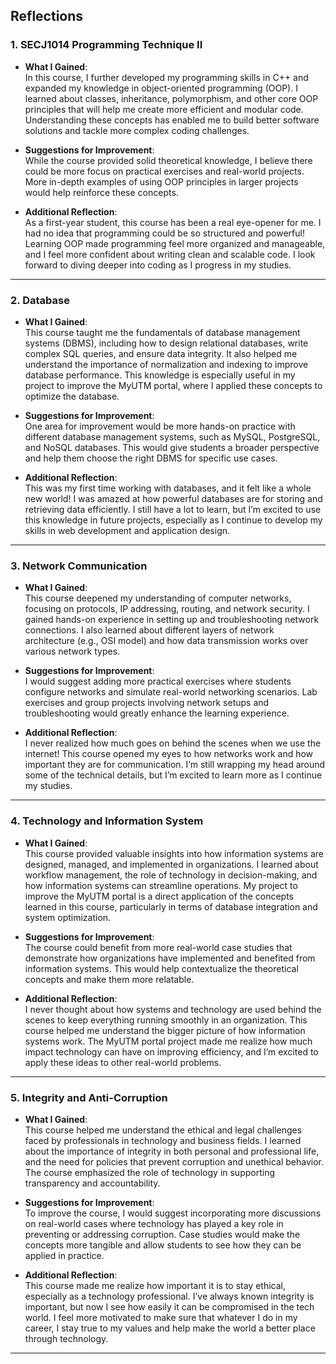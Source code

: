 ## Reflections

### 1. **SECJ1014 Programming Technique II**
- **What I Gained**:  
  In this course, I further developed my programming skills in C++ and expanded my knowledge in object-oriented programming (OOP). I learned about classes, inheritance, polymorphism, and other core OOP principles that will help me create more efficient and modular code. Understanding these concepts has enabled me to build better software solutions and tackle more complex coding challenges.
  
- **Suggestions for Improvement**:  
  While the course provided solid theoretical knowledge, I believe there could be more focus on practical exercises and real-world projects. More in-depth examples of using OOP principles in larger projects would help reinforce these concepts.

- **Additional Reflection**:  
  As a first-year student, this course has been a real eye-opener for me. I had no idea that programming could be so structured and powerful! Learning OOP made programming feel more organized and manageable, and I feel more confident about writing clean and scalable code. I look forward to diving deeper into coding as I progress in my studies.

---

### 2. **Database**
- **What I Gained**:  
  This course taught me the fundamentals of database management systems (DBMS), including how to design relational databases, write complex SQL queries, and ensure data integrity. It also helped me understand the importance of normalization and indexing to improve database performance. This knowledge is especially useful in my project to improve the MyUTM portal, where I applied these concepts to optimize the database.

- **Suggestions for Improvement**:  
  One area for improvement would be more hands-on practice with different database management systems, such as MySQL, PostgreSQL, and NoSQL databases. This would give students a broader perspective and help them choose the right DBMS for specific use cases.

- **Additional Reflection**:  
  This was my first time working with databases, and it felt like a whole new world! I was amazed at how powerful databases are for storing and retrieving data efficiently. I still have a lot to learn, but I’m excited to use this knowledge in future projects, especially as I continue to develop my skills in web development and application design.

---

### 3. **Network Communication**
- **What I Gained**:  
  This course deepened my understanding of computer networks, focusing on protocols, IP addressing, routing, and network security. I gained hands-on experience in setting up and troubleshooting network connections. I also learned about different layers of network architecture (e.g., OSI model) and how data transmission works over various network types.

- **Suggestions for Improvement**:  
  I would suggest adding more practical exercises where students configure networks and simulate real-world networking scenarios. Lab exercises and group projects involving network setups and troubleshooting would greatly enhance the learning experience.

- **Additional Reflection**:  
  I never realized how much goes on behind the scenes when we use the internet! This course opened my eyes to how networks work and how important they are for communication. I’m still wrapping my head around some of the technical details, but I’m excited to learn more as I continue my studies.

---

### 4. **Technology and Information System**
- **What I Gained**:  
  This course provided valuable insights into how information systems are designed, managed, and implemented in organizations. I learned about workflow management, the role of technology in decision-making, and how information systems can streamline operations. My project to improve the MyUTM portal is a direct application of the concepts learned in this course, particularly in terms of database integration and system optimization.

- **Suggestions for Improvement**:  
  The course could benefit from more real-world case studies that demonstrate how organizations have implemented and benefited from information systems. This would help contextualize the theoretical concepts and make them more relatable.

- **Additional Reflection**:  
  I never thought about how systems and technology are used behind the scenes to keep everything running smoothly in an organization. This course helped me understand the bigger picture of how information systems work. The MyUTM portal project made me realize how much impact technology can have on improving efficiency, and I’m excited to apply these ideas to other real-world problems.

---

### 5. **Integrity and Anti-Corruption**
- **What I Gained**:  
  This course helped me understand the ethical and legal challenges faced by professionals in technology and business fields. I learned about the importance of integrity in both personal and professional life, and the need for policies that prevent corruption and unethical behavior. The course emphasized the role of technology in supporting transparency and accountability.

- **Suggestions for Improvement**:  
  To improve the course, I would suggest incorporating more discussions on real-world cases where technology has played a key role in preventing or addressing corruption. Case studies would make the concepts more tangible and allow students to see how they can be applied in practice.

- **Additional Reflection**:  
  This course made me realize how important it is to stay ethical, especially as a technology professional. I’ve always known integrity is important, but now I see how easily it can be compromised in the tech world. I feel more motivated to make sure that whatever I do in my career, I stay true to my values and help make the world a better place through technology.

---

